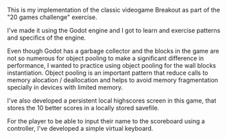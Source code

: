 This is my implementation of the classic videogame Breakout as part of the "20 games challenge" exercise. 

I've made it using the Godot engine and I got to learn and exercise patterns and specifics of the engine.

Even though Godot has a garbage collector and the blocks in the game are not so numerous for object pooling to make a significant difference in performance, I wanted to practice using object pooling for the wall blocks instantiation. Object pooling is an important pattern that reduce calls to memory alocation / deallocation and helps to avoid memory fragmentation specially in devices with limited memory.

I've also developed a persistent local highscores screen in this game, that stores the 10 better scores in a locally stored savefile. 

For the player to be able to input their name to the scoreboard using a controller, I've developed a simple virtual keyboard.
